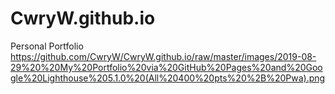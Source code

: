 # CwryW.github.io

Personal Portfolio 
https://github.com/CwryW/CwryW.github.io/raw/master/images/2019-08-29%20%20My%20Portfolio%20via%20GitHub%20Pages%20and%20Google%20Lighthouse%205.1.0%20(All%20400%20pts%20%2B%20Pwa).png

